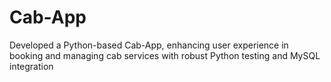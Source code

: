 # Cab-App
Developed a Python-based Cab-App, enhancing user experience in booking and managing cab services with robust Python testing and MySQL integration
